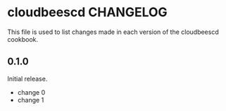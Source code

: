 # cloudbeescd CHANGELOG

This file is used to list changes made in each version of the cloudbeescd cookbook.

## 0.1.0

Initial release.

- change 0
- change 1
